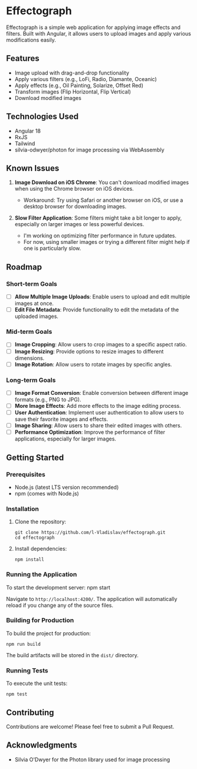 # Effectograph

Effectograph is a simple web application for applying image effects and filters. Built with Angular, it allows users to upload images and apply various modifications easily.

## Features

- Image upload with drag-and-drop functionality
- Apply various filters (e.g., LoFi, Radio, Diamante, Oceanic)
- Apply effects (e.g., Oil Painting, Solarize, Offset Red)
- Transform images (Flip Horizontal, Flip Vertical)
- Download modified images

## Technologies Used

- Angular 18
- RxJS
- Tailwind
- silvia-odwyer/photon for image processing via WebAssembly

## Known Issues

1. **Image Download on iOS Chrome**: You can't download modified images when using the Chrome browser on iOS devices.
   - Workaround: Try using Safari or another browser on iOS, or use a desktop browser for downloading images.

2. **Slow Filter Application**: Some filters might take a bit longer to apply, especially on larger images or less powerful devices.
   - I'm working on optimizing filter performance in future updates.
   - For now, using smaller images or trying a different filter might help if one is particularly slow.

## Roadmap

### Short-term Goals

- [ ] **Allow Multiple Image Uploads**: Enable users to upload and edit multiple images at once.
- [ ] **Edit File Metadata**: Provide functionality to edit the metadata of the uploaded images.

### Mid-term Goals

- [ ] **Image Cropping**: Allow users to crop images to a specific aspect ratio.
- [ ] **Image Resizing**: Provide options to resize images to different dimensions.
- [ ] **Image Rotation**: Allow users to rotate images by specific angles.

### Long-term Goals

- [ ] **Image Format Conversion**: Enable conversion between different image formats (e.g., PNG to JPG).
- [ ] **More Image Effects**: Add more effects to the image editing process.
- [ ] **User Authentication**: Implement user authentication to allow users to save their favorite images and effects.
- [ ] **Image Sharing**: Allow users to share their edited images with others.
- [ ] **Performance Optimization**: Improve the performance of filter applications, especially for larger images.

## Getting Started

### Prerequisites

- Node.js (latest LTS version recommended)
- npm (comes with Node.js)

### Installation

1. Clone the repository:
	```
	git clone https://github.com/l-Vladislav/effectograph.git
	cd effectograph
	```

2. Install dependencies:
	```
	npm install
	```

### Running the Application

To start the development server:
npm start

Navigate to `http://localhost:4200/`.
The application will automatically reload if you change any of the source files.

### Building for Production

To build the project for production:
```
npm run build
```

The build artifacts will be stored in the `dist/` directory.

### Running Tests

To execute the unit tests:
```
npm test
```

## Contributing

Contributions are welcome! Please feel free to submit a Pull Request.

## Acknowledgments
- Silvia O'Dwyer for the Photon library used for image processing
